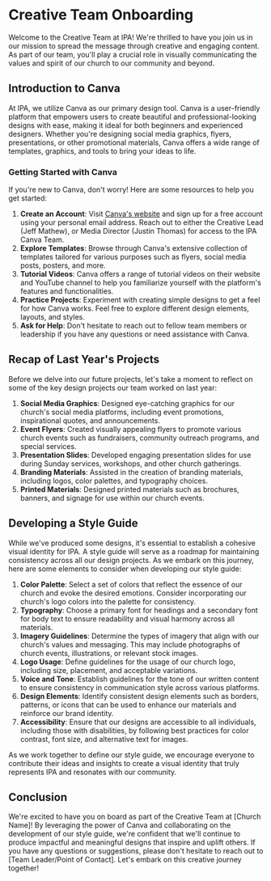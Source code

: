 # Creative Team Onboarding

Welcome to the Creative Team at IPA! We're thrilled to have you join us in our mission to spread the message through creative and engaging content. As part of our team, you'll play a crucial role in visually communicating the values and spirit of our church to our community and beyond.

## **Introduction to Canva**

At IPA, we utilize Canva as our primary design tool. Canva is a user-friendly platform that empowers users to create beautiful and professional-looking designs with ease, making it ideal for both beginners and experienced designers. Whether you're designing social media graphics, flyers, presentations, or other promotional materials, Canva offers a wide range of templates, graphics, and tools to bring your ideas to life.

### **Getting Started with Canva**

If you're new to Canva, don't worry! Here are some resources to help you get started:

1. **Create an Account**: Visit [Canva's website](https://www.canva.com/) and sign up for a free account using your personal email address. Reach out to either the Creative Lead (Jeff Mathew), or Media Director (Justin Thomas) for access to the IPA Canva Team. 
2. **Explore Templates**: Browse through Canva's extensive collection of templates tailored for various purposes such as flyers, social media posts, posters, and more.
3. **Tutorial Videos**: Canva offers a range of tutorial videos on their website and YouTube channel to help you familiarize yourself with the platform's features and functionalities.
4. **Practice Projects**: Experiment with creating simple designs to get a feel for how Canva works. Feel free to explore different design elements, layouts, and styles.
5. **Ask for Help**: Don't hesitate to reach out to fellow team members or leadership if you have any questions or need assistance with Canva.

## **Recap of Last Year's Projects**

Before we delve into our future projects, let's take a moment to reflect on some of the key design projects our team worked on last year:

1. **Social Media Graphics**: Designed eye-catching graphics for our church's social media platforms, including event promotions, inspirational quotes, and announcements.
2. **Event Flyers**: Created visually appealing flyers to promote various church events such as fundraisers, community outreach programs, and special services.
3. **Presentation Slides**: Developed engaging presentation slides for use during Sunday services, workshops, and other church gatherings.
4. **Branding Materials**: Assisted in the creation of branding materials, including logos, color palettes, and typography choices.
5. **Printed Materials**: Designed printed materials such as brochures, banners, and signage for use within our church events.

## **Developing a Style Guide**

While we've produced some designs, it's essential to establish a cohesive visual identity for IPA. A style guide will serve as a roadmap for maintaining consistency across all our design projects. As we embark on this journey, here are some elements to consider when developing our style guide:

1. **Color Palette**: Select a set of colors that reflect the essence of our church and evoke the desired emotions. Consider incorporating our church's logo colors into the palette for consistency.
2. **Typography**: Choose a primary font for headings and a secondary font for body text to ensure readability and visual harmony across all materials.
3. **Imagery Guidelines**: Determine the types of imagery that align with our church's values and messaging. This may include photographs of church events, illustrations, or relevant stock images.
4. **Logo Usage**: Define guidelines for the usage of our church logo, including size, placement, and acceptable variations.
5. **Voice and Tone**: Establish guidelines for the tone of our written content to ensure consistency in communication style across various platforms.
6. **Design Elements**: Identify consistent design elements such as borders, patterns, or icons that can be used to enhance our materials and reinforce our brand identity.
7. **Accessibility**: Ensure that our designs are accessible to all individuals, including those with disabilities, by following best practices for color contrast, font size, and alternative text for images.

As we work together to define our style guide, we encourage everyone to contribute their ideas and insights to create a visual identity that truly represents IPA and resonates with our community.

## **Conclusion**

We're excited to have you on board as part of the Creative Team at [Church Name]! By leveraging the power of Canva and collaborating on the development of our style guide, we're confident that we'll continue to produce impactful and meaningful designs that inspire and uplift others. If you have any questions or suggestions, please don't hesitate to reach out to [Team Leader/Point of Contact]. Let's embark on this creative journey together!